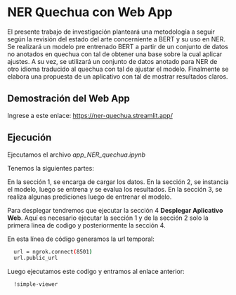 
# NER Quechua con Web App

El presente trabajo de investigación planteará una metodología a seguir según la revisión del estado del arte concerniente a BERT y su uso en NER. Se realizará un modelo pre entrenado BERT a partir de un conjunto de datos no anotados en quechua con tal de obtener una base sobre la cual aplicar ajustes. A su vez, se utilizará un conjunto de datos anotado para NER de otro idioma traducido al quechua con tal de ajustar el modelo. Finalmente se elabora una propuesta de un aplicativo con tal de mostrar resultados claros.

## Demostración del Web App

Ingrese a este enlace: https://ner-quechua.streamlit.app/

## Ejecución

Ejecutamos el archivo *app_NER_quechua.ipynb*

Tenemos la siguientes partes:

En la sección 1, se encarga de cargar los datos.
En la sección 2, se instancia el modelo, luego se entrena y se evalua los resultados.
En la sección 3, se realiza algunas prediciones luego de entrenar el modelo.

Para desplegar tendremos que ejecutar la sección 4 **Desplegar Aplicativo Web**.
Aquí es necesario ejecutar la sección 1 y de la sección 2 solo la primera linea de codigo
y posteriormente la sección 4.

En esta línea de código generamos la url temporal:
```bash
  url = ngrok.connect(8501)
  url.public_url
```
Luego ejecutamos este codigo y entramos al enlace anterior:
```bash
  !simple-viewer
```
    
